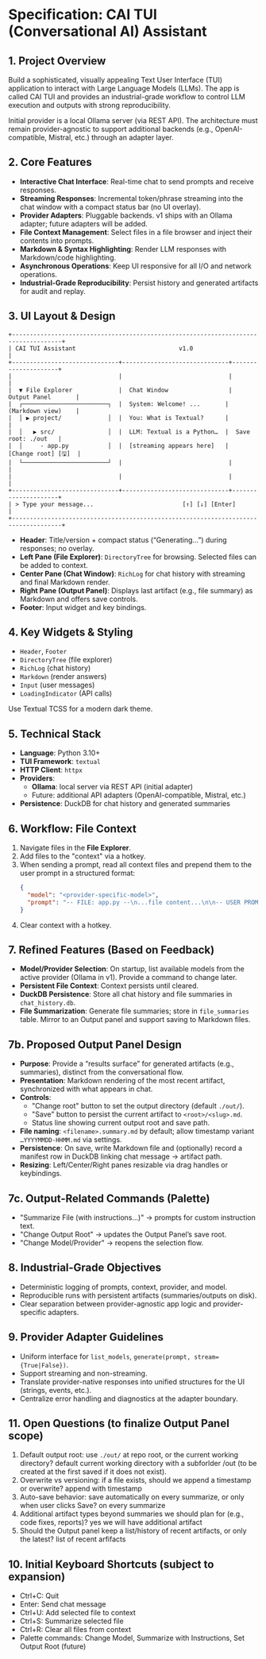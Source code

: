 # Specification: CAI TUI (Conversational AI) Assistant

## 1. Project Overview

Build a sophisticated, visually appealing Text User Interface (TUI) application to interact with Large Language Models (LLMs). The app is called CAI TUI and provides an industrial-grade workflow to control LLM execution and outputs with strong reproducibility. 

Initial provider is a local Ollama server (via REST API). The architecture must remain provider-agnostic to support additional backends (e.g., OpenAI-compatible, Mistral, etc.) through an adapter layer.

## 2. Core Features

- **Interactive Chat Interface**: Real-time chat to send prompts and receive responses.
- **Streaming Responses**: Incremental token/phrase streaming into the chat window with a compact status bar (no UI overlay).
- **Provider Adapters**: Pluggable backends. v1 ships with an Ollama adapter; future adapters will be added.
- **File Context Management**: Select files in a file browser and inject their contents into prompts.
- **Markdown & Syntax Highlighting**: Render LLM responses with Markdown/code highlighting.
- **Asynchronous Operations**: Keep UI responsive for all I/O and network operations.
- **Industrial-Grade Reproducibility**: Persist history and generated artifacts for audit and replay.

## 3. UI Layout & Design

```
+------------------------------------------------------------------------------------+
| CAI TUI Assistant                             v1.0                                |
+------------------------------+------------------------------+---------------------+
|                              |                              |                     |
|  ▼ File Explorer             |  Chat Window                 |  Output Panel       |
|  ┌────────────────────────┐  |  System: Welcome! ...       |  (Markdown view)    |
|  │ ▶ project/             │  |  You: What is Textual?      |                     |
|  │   ▶ src/               │  |  LLM: Textual is a Python…  |  Save root: ./out   |
|  │     - app.py           │  |  [streaming appears here]   |  [Change root] [🖫]  |
|  └────────────────────────┘  |                              |                     |
|                              |                              |                     |
+------------------------------+------------------------------+---------------------+
| > Type your message...                         [↑] [↓] [Enter]                    |
+------------------------------------------------------------------------------------+
```

- **Header**: Title/version + compact status (“Generating…”) during responses; no overlay.
- **Left Pane (File Explorer)**: `DirectoryTree` for browsing. Selected files can be added to context.
- **Center Pane (Chat Window)**: `RichLog` for chat history with streaming and final Markdown render.
- **Right Pane (Output Panel)**: Displays last artifact (e.g., file summary) as Markdown and offers save controls.
- **Footer**: Input widget and key bindings.

## 4. Key Widgets & Styling

- `Header`, `Footer`
- `DirectoryTree` (file explorer)
- `RichLog` (chat history)
- `Markdown` (render answers)
- `Input` (user messages)
- `LoadingIndicator` (API calls)

Use Textual TCSS for a modern dark theme.

## 5. Technical Stack

- **Language**: Python 3.10+
- **TUI Framework**: `textual`
- **HTTP Client**: `httpx`
- **Providers**:
  - **Ollama**: local server via REST API (initial adapter)
  - Future: additional API adapters (OpenAI-compatible, Mistral, etc.)
- **Persistence**: DuckDB for chat history and generated summaries

## 6. Workflow: File Context

1. Navigate files in the **File Explorer**.
2. Add files to the "context" via a hotkey.
3. When sending a prompt, read all context files and prepend them to the user prompt in a structured format:
   ```json
   {
     "model": "<provider-specific-model>",
     "prompt": "-- FILE: app.py --\n...file content...\n\n-- USER PROMPT --\nHow does this code work?"
   }
   ```
4. Clear context with a hotkey.

## 7. Refined Features (Based on Feedback)

- **Model/Provider Selection**: On startup, list available models from the active provider (Ollama in v1). Provide a command to change later.
- **Persistent File Context**: Context persists until cleared.
- **DuckDB Persistence**: Store all chat history and file summaries in `chat_history.db`.
- **File Summarization**: Generate file summaries; store in `file_summaries` table. Mirror to an Output panel and support saving to Markdown files.

## 7b. Proposed Output Panel Design

- **Purpose**: Provide a “results surface” for generated artifacts (e.g., summaries), distinct from the conversational flow.
- **Presentation**: Markdown rendering of the most recent artifact, synchronized with what appears in chat.
- **Controls**:
  - "Change root" button to set the output directory (default `./out/`).
  - "Save" button to persist the current artifact to `<root>/<slug>.md`.
  - Status line showing current output root and save path.
- **File naming**: `<filename>.summary.md` by default; allow timestamp variant `…YYYYMMDD-HHMM.md` via settings.
- **Persistence**: On save, write Markdown file and (optionally) record a manifest row in DuckDB linking chat message → artifact path.
- **Resizing**: Left/Center/Right panes resizable via drag handles or keybindings.

## 7c. Output-Related Commands (Palette)

- "Summarize File (with instructions...)" → prompts for custom instruction text.
- "Change Output Root" → updates the Output Panel’s save root.
- "Change Model/Provider" → reopens the selection flow.

## 8. Industrial-Grade Objectives

- Deterministic logging of prompts, context, provider, and model.
- Reproducible runs with persistent artifacts (summaries/outputs on disk).
- Clear separation between provider-agnostic app logic and provider-specific adapters.

## 9. Provider Adapter Guidelines

- Uniform interface for `list_models`, `generate(prompt, stream={True|False})`.
- Support streaming and non-streaming.
- Translate provider-native responses into unified structures for the UI (strings, events, etc.).
- Centralize error handling and diagnostics at the adapter boundary.

## 11. Open Questions (to finalize Output Panel scope)

1. Default output root: use `./out/` at repo root, or the current working directory?  default current working directory with a subforlder /out (to be created at the first saved if it does not exist).
2. Overwrite vs versioning: if a file exists, should we append a timestamp or overwrite? append with timestamp
3. Auto-save behavior: save automatically on every summarize, or only when user clicks Save? on every summarize
4. Additional artifact types beyond summaries we should plan for (e.g., code fixes, reports)? yes we will have additional artifact
5. Should the Output panel keep a list/history of recent artifacts, or only the latest? list of recent arfifacts

## 10. Initial Keyboard Shortcuts (subject to expansion)

- Ctrl+C: Quit
- Enter: Send chat message
- Ctrl+U: Add selected file to context
- Ctrl+S: Summarize selected file
- Ctrl+R: Clear all files from context
- Palette commands: Change Model, Summarize with Instructions, Set Output Root (future)
